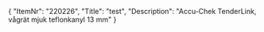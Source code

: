 {
  "ItemNr": "220226",
  "Title": "test",
  "Description": "Accu-Chek TenderLink, vågrät mjuk teflonkanyl 13 mm"
}